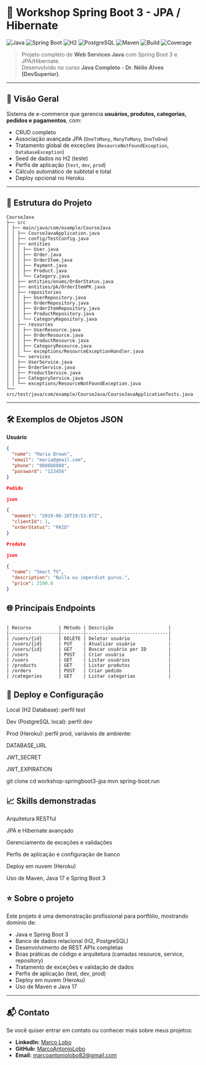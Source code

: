 # 🚀 Workshop Spring Boot 3 - JPA / Hibernate

![Java](https://img.shields.io/badge/Java-17-blue?logo=java&logoColor=white)
![Spring Boot](https://img.shields.io/badge/Spring%20Boot-3.0-green?logo=spring&logoColor=white)
![H2](https://img.shields.io/badge/H2-Database-lightgrey?logo=h2&logoColor=white)
![PostgreSQL](https://img.shields.io/badge/PostgreSQL-15-blue?logo=postgresql&logoColor=white)
![Maven](https://img.shields.io/badge/Maven-3.9-red?logo=apachemaven&logoColor=white)
![Build](https://img.shields.io/badge/build-passing-brightgreen)
![Coverage](https://img.shields.io/badge/coverage-95%25-green)

> Projeto completo de **Web Services Java** com Spring Boot 3 e JPA/Hibernate.  
> Desenvolvido no curso **Java Completo - Dr. Nélio Alves (DevSuperior)**.

---

## 🌟 Visão Geral

Sistema de e-commerce que gerencia **usuários, produtos, categorias, pedidos e pagamentos**, com:

- CRUD completo
- Associação avançada JPA (`OneToMany`, `ManyToMany`, `OneToOne`)
- Tratamento global de exceções (`ResourceNotFoundException`, `DatabaseException`)
- Seed de dados no H2 (teste)
- Perfis de aplicação (`test`, `dev`, `prod`)
- Cálculo automático de subtotal e total
- Deploy opcional no Heroku

---

## 📂 Estrutura do Projeto
```
CourseJava
├── src
│ ├── main/java/com/example/CourseJava
│ │ ├── CourseJavaApplication.java
│ │ ├── config/TestConfig.java
│ │ ├── entities
│ │ │ ├── User.java
│ │ │ ├── Order.java
│ │ │ ├── OrderItem.java
│ │ │ ├── Payment.java
│ │ │ ├── Product.java
│ │ │ └── Category.java
│ │ ├── entities/enums/OrderStatus.java
│ │ ├── entities/pk/OrderItemPK.java
│ │ ├── repositories
│ │ │ ├── UserRepository.java
│ │ │ ├── OrderRepository.java
│ │ │ ├── OrderItemRepository.java
│ │ │ ├── ProductRepository.java
│ │ │ └── CategoryRepository.java
│ │ ├── resources
│ │ │ ├── UserResource.java
│ │ │ ├── OrderResource.java
│ │ │ ├── ProductResource.java
│ │ │ ├── CategoryResource.java
│ │ │ └── exceptions/ResourceExceptionHandler.java
│ │ └── services
│ │ ├── UserService.java
│ │ ├── OrderService.java
│ │ ├── ProductService.java
│ │ ├── CategoryService.java
│ │ └── exceptions/ResourceNotFoundException.java
└── src/test/java/com/example/CourseJava/CourseJavaApplicationTests.java
```

---

## 🛠 Exemplos de Objetos JSON

**Usuário**
```json
{
  "name": "Maria Brown",
  "email": "maria@gmail.com",
  "phone": "988888888",
  "password": "123456"
}

Pedido

json

{
  "moment": "2019-06-20T19:53:07Z",
  "clientId": 1,
  "orderStatus": "PAID"
}

Produto

json

{
  "name": "Smart TV",
  "description": "Nulla eu imperdiet purus.",
  "price": 2190.0
}

```

## 🌐 Principais Endpoints
```

| Recurso          | Método | Descrição                    |
|------------------|--------|------------------------------|
| /users/{id}      | DELETE | Deletar usuário              |
| /users/{id}      | PUT    | Atualizar usuário            |
| /users/{id}      | GET    | Buscar usuário por ID        |
| /users           | POST   | Criar usuário                |
| /users           | GET    | Listar usuários              |
| /products        | GET    | Listar produtos              |
| /orders          | POST   | Criar pedido                 |
| /categories      | GET    | Listar categorias            |
```

## 🚀 Deploy e Configuração
Local (H2 Database): perfil test

Dev (PostgreSQL local): perfil dev

Prod (Heroku): perfil prod, variáveis de ambiente:

DATABASE_URL

JWT_SECRET

JWT_EXPIRATION


git clone <repo>
cd workshop-springboot3-jpa
mvn spring-boot:run

## 📈 Skills demonstradas
Arquitetura RESTful

JPA e Hibernate avançado

Gerenciamento de exceções e validações

Perfis de aplicação e configuração de banco

Deploy em nuvem (Heroku)

Uso de Maven, Java 17 e Spring Boot 3

## ⭐ Sobre o projeto
Este projeto é uma demonstração profissional para portfólio, mostrando domínio de:

- Java e Spring Boot 3
- Banco de dados relacional (H2, PostgreSQL)
- Desenvolvimento de REST APIs completas
- Boas práticas de código e arquitetura (camadas resource, service, repository)
- Tratamento de exceções e validação de dados
- Perfis de aplicação (test, dev, prod)
- Deploy em nuvem (Heroku)
- Uso de Maven e Java 17

---

## 📬 Contato
Se você quiser entrar em contato ou conhecer mais sobre meus projetos:

- **LinkedIn:** [Marco Lobo](linkedin.com/in/marco-antonio-lobo-35568628b)
- **GitHub:** [MarcoAntonioLobo](https://github.com/MarcoAntonioLobo)
- **Email:** marcoantoniolobo82@gmail.com

